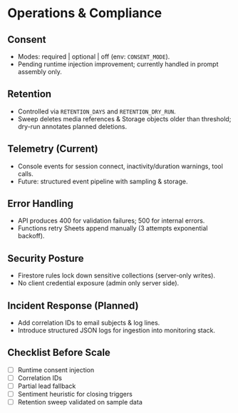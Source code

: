 # Operations & Compliance

## Consent
- Modes: required | optional | off (env: `CONSENT_MODE`).
- Pending runtime injection improvement; currently handled in prompt assembly only.

## Retention
- Controlled via `RETENTION_DAYS` and `RETENTION_DRY_RUN`.
- Sweep deletes media references & Storage objects older than threshold; dry-run annotates planned deletions.

## Telemetry (Current)
- Console events for session connect, inactivity/duration warnings, tool calls.
- Future: structured event pipeline with sampling & storage.

## Error Handling
- API produces 400 for validation failures; 500 for internal errors.
- Functions retry Sheets append manually (3 attempts exponential backoff).

## Security Posture
- Firestore rules lock down sensitive collections (server-only writes).
- No client credential exposure (admin only server side).

## Incident Response (Planned)
- Add correlation IDs to email subjects & log lines.
- Introduce structured JSON logs for ingestion into monitoring stack.

## Checklist Before Scale
- [ ] Runtime consent injection
- [ ] Correlation IDs
- [ ] Partial lead fallback
- [ ] Sentiment heuristic for closing triggers
- [ ] Retention sweep validated on sample data
